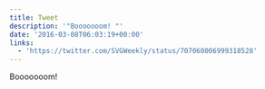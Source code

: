 ```yaml
---
title: Tweet
description: '"Booooooom! "'
date: '2016-03-08T06:03:19+00:00'
links:
  - 'https://twitter.com/SVGWeekly/status/707060006999318528'
---
```

Booooooom! 
